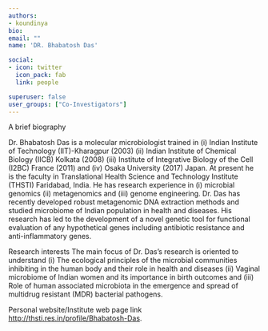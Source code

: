 ```yaml
---
authors:
- koundinya
bio: 
email: ""
name: 'DR. Bhabatosh Das'

social:
- icon: twitter
  icon_pack: fab
  link: people

superuser: false
user_groups: ["Co-Investigators"]
---
```

A brief biography

Dr. Bhabatosh Das is a molecular microbiologist trained in (i) Indian Institute of Technology (IIT)-Kharagpur (2003) (ii) Indian Institute of Chemical Biology (IICB) Kolkata (2008) (iii) Institute of Integrative Biology of the Cell (I2BC) France (2011) and (iv) Osaka University (2017) Japan. At present he is the faculty in Translational Health Science and Technology Institute (THSTI) Faridabad, India. He has research experience in (i) microbial genomics (ii) metagenomics and (iii) genome engineering. Dr. Das has recently developed robust metagenomic DNA extraction methods and studied microbiome of Indian population in health and diseases. His research has led to the development of a novel genetic tool for functional evaluation of any hypothetical genes including antibiotic resistance and anti-inflammatory genes. 

Research interests
The main focus of Dr. Das’s research is oriented to understand (i) The ecological principles of the microbial communities inhibiting in the human body and their role in health and diseases (ii) Vaginal microbiome of Indian women and its importance in birth outcomes and (iii) Role of human associated microbiota in the emergence and spread of multidrug resistant (MDR) bacterial pathogens.

Personal website/Institute web page link
http://thsti.res.in/profile/Bhabatosh-Das.
